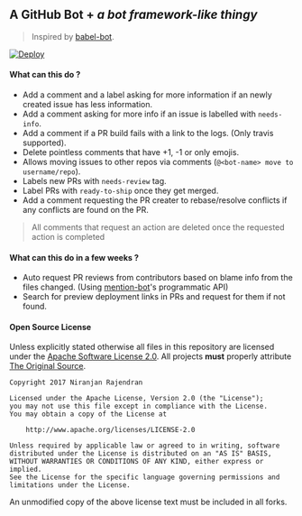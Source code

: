 ## A GitHub Bot + _a bot framework-like thingy_

> Inspired by [babel-bot](https://github.com/babel/babel-bot).

[![Deploy](https://www.herokucdn.com/deploy/button.svg)](https://heroku.com/deploy)


#### What can this do ?

- Add a comment and a label asking for more information if an newly created issue has less information.
- Add a comment asking for more info if an issue is labelled with `needs-info`.
- Add a comment if a PR build fails with a link to the logs. (Only travis supported).
- Delete pointless comments that have +1, -1 or only emojis.
- Allows moving issues to other repos via comments (`@<bot-name> move to username/repo`).
- Labels new PRs with `needs-review` tag.
- Label PRs with `ready-to-ship` once they get merged.
- Add a comment requesting the PR creater to rebase/resolve conflicts if any conflicts are found on the PR.

> All comments that request an action are deleted once the requested action is completed

#### What can this do in a few weeks ?
- Auto request PR reviews from contributors based on blame info from the files changed. (Using [mention-bot](https://github.com/facebook/mention-bot)'s programmatic API)
- Search for preview deployment links in PRs and request for them if not found.

#### Open Source License

Unless explicitly stated otherwise all files in this repository are licensed under the [Apache Software License 2.0](http://www.apache.org/licenses/LICENSE-2.0.html). All projects **must** properly attribute [The Original Source](https://github.com/niranjan94/github-bot). 

```
Copyright 2017 Niranjan Rajendran

Licensed under the Apache License, Version 2.0 (the "License");
you may not use this file except in compliance with the License.
You may obtain a copy of the License at

    http://www.apache.org/licenses/LICENSE-2.0

Unless required by applicable law or agreed to in writing, software
distributed under the License is distributed on an "AS IS" BASIS,
WITHOUT WARRANTIES OR CONDITIONS OF ANY KIND, either express or implied.
See the License for the specific language governing permissions and
limitations under the License.
```

An unmodified copy of the above license text must be included in all forks.
